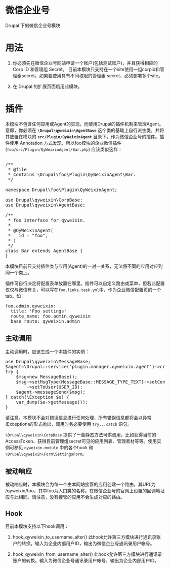 # 微信企业号
Drupal 下的微信企业号模块

用法
====
1. 你必须先在微信企业号网站申请一个账户(包括测试账户)，并且获得相应的 Corp ID 和管理组 Secret。
   目前本模块只支持在一个site使用一组corpid和管理组secret。如果要使用具有不同权限的管理组 secret，必须部署多个site。

2. 在 Drupal 的扩展页面启用此模块。

插件
====
本模块不包含任何应用或Agent的实现，而使用Drupal的插件机制来管理Agent。意即，你必须在 **`\Drupal\qyweixin\AgentBase`** 这个类的基础上自行派生类，并将其放置在模块的 **`src/Plugin/QyWeixinAgent`** 目录下，作为微信企业号的插件。插件使用 Annotation 方式发现，所以foo模块的企业微信插件 (`foo/src/Plugin/QyWeixinAgent/Bar.php`) 应该类似这样：

<pre>

/**
 * @file
 * Contains \Drupal\foo\Plugin\QyWeixinAgent\Bar.
 */

namespace Drupal\foo\Plugin\QyWeixinAgent;

use Drupal\qyweixin\CorpBase;
use Drupal\qyweixin\AgentBase;

/**
 * foo interface for qyweixin.
 *
 * @QyWeixinAgent(
 *   id = "foo",
 * )
 */
class Bar extends AgentBase {
}
</pre>
本模块目前只支持插件类与应用(Agent)的一对一关系，无法将不同的应用对应到同一个类上。

插件可自行决定将配置表单放置在哪里。插件可以自定义路由或菜单，但若此配置仅仅与微信有关，可以写在`foo.links.task.yml`中，作为企业微信配置页的一个tab。如：
<pre>
foo.admin.qyweixin:
  title: 'Foo settings'
  route_name: foo.admin.qyweixin
  base_route: qyweixin.admin
</pre>

主动调用
--------
主动调用时，应该生成一个本插件的实例：

<pre>
use Drupal\qyweixin\MessageBase;
$agent=\Drupal::service('plugin.manager.qyweixin.agent')->createInstance('foo');
try {
	$msg=new MessageBase();
	$msg->setMsgType(MessageBase::MESSAGE_TYPE_TEXT)->setContent('Hello World')
	    ->setToUser(USER_ID);
	$agent->messageSend($msg);
} catch(\Exception $e) {
	var_dump($e->getMessage());
}
</pre>

请注意，本模块不会对错误信息进行任何处理，所有错误信息都将会以异常(Exception)的形式抛出，调用时务必要使用 `try...catch` 语句。

`\Drupal\qyweixin\CorpBase` 提供了一些静态方法可供调用，比如获得当前的 AccessToken、获得目前管理组secret可见的应用列表、管理素材等等。使用实例可参见 `qyweixin.module` 中的各个hook 和 `\Drupal\qyweixin\Form\SettingsForm`。

被动响应
--------
被动响应时，本模块会为每一个由本网站接管的应用创建一个路由，其URL为 /qyweixin/foo，其中foo为入口类的名称。在微信企业号的官网上设置的回调地址应与此相同。请注意，没有接管的应用不会生成对应的路由。


Hook
----
目前本模块支持以下hook调用：
1. hook_qyweixin_to_username_alter()
此hook允许第三方模块进行通讯录账户的转换。输入为企业内部用户ID，输出为微信企业号通讯录用户帐号。

2. hook_qyweixin_from_username_alter()
此hook允许第三方模块进行通讯录账户的转换。输入为微信企业号通讯录用户帐号，输出为企业内部用户ID。
